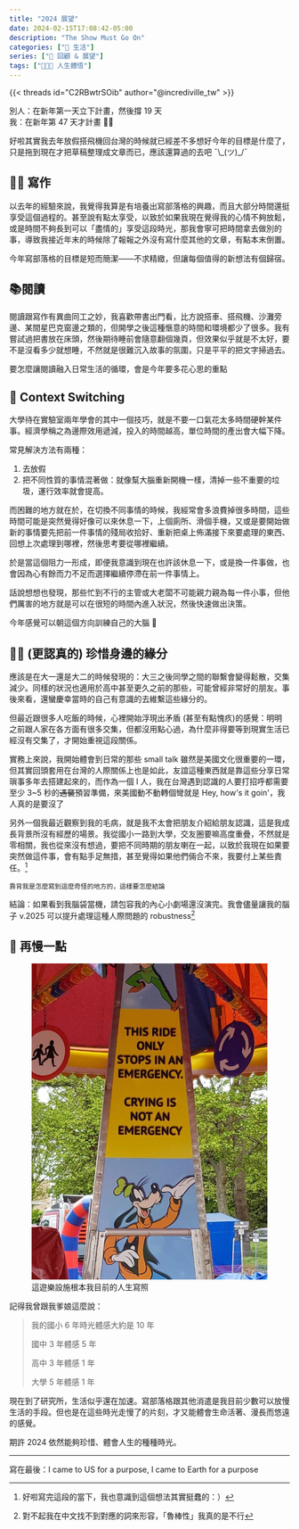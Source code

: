 ```yaml
---
title: "2024 展望"
date: 2024-02-15T17:08:42-05:00
description: "The Show Must Go On"
categories: ["🍫 生活"]
series: ["🔭 回顧 & 展望"]
tags: ["🧑🏻‍🏫 人生體悟"]
---
```


{{< threads id="C2RBwtrSOib" author="@incrediville_tw" >}}
<figcaption class="text-center">別人：在新年第一天立下計畫，然後撐 19 天<br/>我：在新年第 47 天才計畫 🕺🏻</figcaption>

好啦其實我去年放假搭飛機回台灣的時候就已經差不多想好今年的目標是什麼了，只是拖到現在才把草稿整理成文章而已，應該還算過的去吧 ¯\\\_(ツ)\_/¯

## ✍🏻 寫作

以去年的經驗來說，我覺得我算是有培養出寫部落格的興趣，而且大部分時間還挺享受這個過程的。甚至說有點太享受，以致於如果我現在覺得我的心情不夠放鬆，或是時間不夠長到可以「盡情的」享受這段時光，那我會寧可把時間拿去做別的事，導致我接近年末的時候除了報報之外沒有寫什麼其他的文章，有點本末倒置。

今年寫部落格的目標是短而簡潔——不求精緻，但讓每個值得的新想法有個歸宿。

## 📚閱讀

閱讀跟寫作有異曲同工之妙，我喜歡帶書出門看，比方說搭車、搭飛機、沙灘旁邊、某間星巴克窗邊之類的，但開學之後這種愜意的時間和環境都少了很多。我有嘗試過把書放在床頭，然後期待睡前會隨意翻個幾頁，但效果似乎就是不太好，要不是沒看多少就想睡，不然就是很難沉入故事的氛圍，只是平平的把文字掃過去。

要怎麼讓閱讀融入日常生活的循環，會是今年要多花心思的重點

## 🔄 Context Switching

大學待在實驗室兩年學會的其中一個技巧，就是不要一口氣花太多時間硬幹某件事。經濟學稱之為邊際效用遞減，投入的時間越高，單位時間的產出會大幅下降。

常見解決方法有兩種：

1. 去放假
2. 把不同性質的事情混著做：就像幫大腦重新開機一樣，清掉一些不重要的垃圾，運行效率就會提高。

而困難的地方就在於，在切換不同事情的時候，我經常會多浪費掉很多時間，這些時間可能是突然覺得好像可以來休息一下，上個廁所、滑個手機，又或是要開始做新的事情要先把前一件事情的殘局收拾好、重新把桌上佈滿接下來要處理的東西、回想上次處理到哪裡，然後思考要從哪裡繼續。

於是當這個阻力一形成，即便我意識到現在也許該休息一下，或是換一件事做，也會因為心有餘而力不足而選擇繼續停滯在前一件事情上。

話說想想也發現，那些忙到不行的主管或大老闆不可能親力親為每一件小事，但他們厲害的地方就是可以在很短的時間內進入狀況，然後快速做出決策。

今年感覺可以朝這個方向訓練自己的大腦 🤔

## 🫶🏻 (更認真的) 珍惜身邊的緣分

應該是在大一還是大二的時候發現的：大三之後同學之間的聯繫會變得鬆散，交集減少。同樣的狀況也適用於高中甚至更久之前的那些，可能曾經非常好的朋友。事後來看，還蠻慶幸當時的自己有意識的去維繫這些緣分的。

但最近跟很多人吃飯的時候，心裡開始浮現出矛盾 (甚至有點愧疚)的感覺：明明之前跟人家在各方面有很多交集，但都沒用點心過，為什麼非得要等到現實生活已經沒有交集了，才開始重視這段關係。

實務上來說，我開始體會到日常的那些 small talk 雖然是美國文化很重要的一環，但其實回頭套用在台灣的人際關係上也是如此，友誼這種東西就是靠這些分享日常瑣事多年去搭建起來的，而作為一個 I 人，我在台灣遇到認識的人要打招呼都需要至少 3~5 秒的~~遇襲~~預習準備，來美國動不動轉個彎就是 Hey, how's it goin'，我人真的是要沒了

另外一個我最近觀察到我的毛病，就是我不太會把朋友介紹給朋友認識，這是我成長背景所沒有經歷的場景。我從國小一路到大學，交友圈要嘛高度重疊，不然就是零相關，我也從來沒有想過，要把不同時期的朋友喇在一起，以致於我現在如果要突然做這件事，會有點手足無措，甚至覺得如果他們倆合不來，我要付上某些責任。[^1]

<small>靠背我是怎麼寫到這麼奇怪的地方的，這樣要怎麼結論</small>

結論：如果看到我腦袋當機，請包容我的內心小劇場還沒演完。我會儘量讓我的腦子 v.2025 可以提升處理這種人際問題的 robustness[^2]

[^1]: 好啦寫完這段的當下，我也意識到這個想法其實挺蠢的：）
[^2]: 對不起我在中文找不到對應的詞來形容，「魯棒性」我真的是不行

## 🐌 再慢一點

<figure>
    <img class="mx-auto my-0 rounded-md max-h-96" src="crying-is-not-an-emergency.jpg" alt="此遊樂設施只會在緊急情況下停止，哭不是緊急情況" loading="lazy">
    <figcaption class="text-center">這遊樂設施根本我目前的人生寫照</figcaption>
</figure>

記得我曾跟我爹娘這麼說：

> 我的國小 6 年時光體感大約是 10 年
>
> 國中 3 年體感 5 年
>
> 高中 3 年體感 1 年
>
> 大學 5 年體感 1 年

現在到了研究所，生活似乎還在加速。寫部落格跟其他消遣是我目前少數可以放慢生活的手段。但也是在這些時光走慢了的片刻，才又能體會生命活著、漫長而悠遠的感覺。

期許 2024 依然能夠珍惜、體會人生的種種時光。

---

寫在最後：I came to US for a purpose, I came to Earth for a purpose
